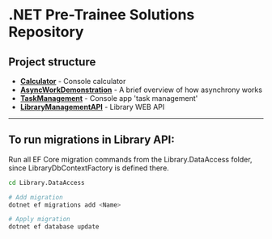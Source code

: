 # .NET Pre-Trainee Solutions Repository

## Project structure

- **[Calculator](./1%20-%20Calculator/)** - Console calculator
- **[AsyncWorkDemonstration](./2%20-%20AsyncWorkDemonstration/)** - A brief overview of how asynchrony works  
- **[TaskManagement](./3%20-%20TaskManagement/)** - Console app 'task management' 
- **[LibraryManagementAPI](./Library.API/)** - Library WEB API

---

## To run migrations in Library API:

Run all EF Core migration commands from the Library.DataAccess folder,
since LibraryDbContextFactory is defined there.

```bash
cd Library.DataAccess

# Add migration
dotnet ef migrations add <Name>

# Apply migration
dotnet ef database update
```